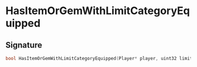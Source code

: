 # HasItemOrGemWithLimitCategoryEquipped

## Signature

```cpp
bool HasItemOrGemWithLimitCategoryEquipped(Player* player, uint32 limitCategory, uint32 count, uint8 except_slot)
```
